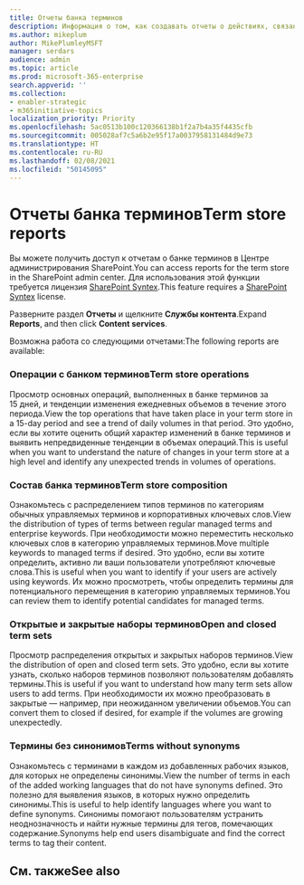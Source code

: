 ```yaml
---
title: Отчеты банка терминов
description: Информация о том, как создавать отчеты о действиях, связанных с банком терминов
ms.author: mikeplum
author: MikePlumleyMSFT
manager: serdars
audience: admin
ms.topic: article
ms.prod: microsoft-365-enterprise
search.appverid: ''
ms.collection:
- enabler-strategic
- m365initiative-topics
localization_priority: Priority
ms.openlocfilehash: 5ac0513b100c120366138b1f2a7b4a35f4435cfb
ms.sourcegitcommit: 005028af7c5a6b2e95f17a0037958131484d9e73
ms.translationtype: HT
ms.contentlocale: ru-RU
ms.lasthandoff: 02/08/2021
ms.locfileid: "50145095"
---
```

# <a name="term-store-reports"></a><span data-ttu-id="88a37-103">Отчеты банка терминов</span><span class="sxs-lookup"><span data-stu-id="88a37-103">Term store reports</span></span>

<span data-ttu-id="88a37-104">Вы можете получить доступ к отчетам о банке терминов в Центре администрирования SharePoint.</span><span class="sxs-lookup"><span data-stu-id="88a37-104">You can access reports for the term store in the SharePoint admin center.</span></span> <span data-ttu-id="88a37-105">Для использования этой функции требуется лицензия [SharePoint Syntex](index.md).</span><span class="sxs-lookup"><span data-stu-id="88a37-105">This feature requires a [SharePoint Syntex](index.md) license.</span></span>

<span data-ttu-id="88a37-106">Разверните раздел **Отчеты** и щелкните **Службы контента**.</span><span class="sxs-lookup"><span data-stu-id="88a37-106">Expand **Reports**, and then click **Content services**.</span></span>

<span data-ttu-id="88a37-107">Возможна работа со следующими отчетами:</span><span class="sxs-lookup"><span data-stu-id="88a37-107">The following reports are available:</span></span>

### <a name="term-store-operations"></a><span data-ttu-id="88a37-108">Операции с банком терминов</span><span class="sxs-lookup"><span data-stu-id="88a37-108">Term store operations</span></span>

<span data-ttu-id="88a37-109">Просмотр основных операций, выполненных в банке терминов за 15 дней, и тенденции изменения ежедневных объемов в течение этого периода.</span><span class="sxs-lookup"><span data-stu-id="88a37-109">View the top operations that have taken place in your term store in a 15-day period and see a trend of daily volumes in that period.</span></span> <span data-ttu-id="88a37-110">Это удобно, если вы хотите оценить общий характер изменений в банке терминов и выявить непредвиденные тенденции в объемах операций.</span><span class="sxs-lookup"><span data-stu-id="88a37-110">This is useful when you want to understand the nature of changes in your term store at a high level and identify any unexpected trends in volumes of operations.</span></span> 

### <a name="term-store-composition"></a><span data-ttu-id="88a37-111">Состав банка терминов</span><span class="sxs-lookup"><span data-stu-id="88a37-111">Term store composition</span></span>

<span data-ttu-id="88a37-112">Ознакомьтесь с распределением типов терминов по категориям обычных управляемых терминов и корпоративных ключевых слов.</span><span class="sxs-lookup"><span data-stu-id="88a37-112">View the distribution of types of terms between regular managed terms and enterprise keywords.</span></span> <span data-ttu-id="88a37-113">При необходимости можно переместить несколько ключевых слов в категорию управляемых терминов.</span><span class="sxs-lookup"><span data-stu-id="88a37-113">Move multiple keywords to managed terms if desired.</span></span> <span data-ttu-id="88a37-114">Это удобно, если вы хотите определить, активно ли ваши пользователи употребляют ключевые слова.</span><span class="sxs-lookup"><span data-stu-id="88a37-114">This is useful when you want to identify if your users are actively using keywords.</span></span> <span data-ttu-id="88a37-115">Их можно просмотреть, чтобы определить термины для потенциального перемещения в категорию управляемых терминов.</span><span class="sxs-lookup"><span data-stu-id="88a37-115">You can review them to identify potential candidates for managed terms.</span></span>

### <a name="open-and-closed-term-sets"></a><span data-ttu-id="88a37-116">Открытые и закрытые наборы терминов</span><span class="sxs-lookup"><span data-stu-id="88a37-116">Open and closed term sets</span></span>

<span data-ttu-id="88a37-117">Просмотр распределения открытых и закрытых наборов терминов.</span><span class="sxs-lookup"><span data-stu-id="88a37-117">View the distribution of open and closed term sets.</span></span> <span data-ttu-id="88a37-118">Это удобно, если вы хотите узнать, сколько наборов терминов позволяют пользователям добавлять термины.</span><span class="sxs-lookup"><span data-stu-id="88a37-118">This is useful if you want to understand how many term sets allow users to add terms.</span></span> <span data-ttu-id="88a37-119">При необходимости их можно преобразовать в закрытые — например, при неожиданном увеличении объемов.</span><span class="sxs-lookup"><span data-stu-id="88a37-119">You can convert them to closed if desired, for example if the volumes are growing unexpectedly.</span></span> 

### <a name="terms-without-synonyms"></a><span data-ttu-id="88a37-120">Термины без синонимов</span><span class="sxs-lookup"><span data-stu-id="88a37-120">Terms without synonyms</span></span>

<span data-ttu-id="88a37-121">Ознакомьтесь с терминами в каждом из добавленных рабочих языков, для которых не определены синонимы.</span><span class="sxs-lookup"><span data-stu-id="88a37-121">View the number of terms in each of the added working languages that do not have synonyms defined.</span></span> <span data-ttu-id="88a37-122">Это полезно для выявления языков, в которых нужно определить синонимы.</span><span class="sxs-lookup"><span data-stu-id="88a37-122">This is useful to help identify languages where you want to define synonyms.</span></span> <span data-ttu-id="88a37-123">Синонимы помогают пользователям устранить неоднозначность и найти нужные термины для тегов, помечающих содержание.</span><span class="sxs-lookup"><span data-stu-id="88a37-123">Synonyms help end users disambiguate and find the correct terms to tag their content.</span></span>

## <a name="see-also"></a><span data-ttu-id="88a37-124">См. также</span><span class="sxs-lookup"><span data-stu-id="88a37-124">See also</span></span>



  






